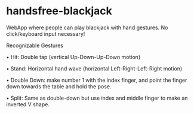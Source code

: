# handsfree-blackjack
WebApp where people can play blackjack with hand gestures. No click/keyboard input necessary!

Recognizable Gestures

• Hit: Double tap (vertical Up-Down-Up-Down motion)

• Stand: Horizontal hand wave (horizontal Left-Right-Left-Right motion)

• Double Down: make number 1 with the index finger, and point the finger down towards the table and hold the pose.

• Split: Same as double-down but use index and middle finger to make an inverted V shape.
